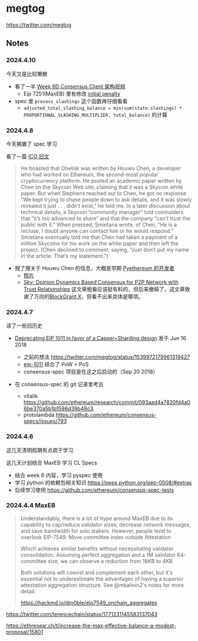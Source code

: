 # megtog

<https://twitter.com/megtog>

## Notes

### 2024.4.10

今天又是比较懒散

* 看了一半 [Week 8D Consensus Client 架构视频](https://www.youtube.com/live/cZ33bfGXzOc?si=HyqNP4ubVKTtBL3m)
  * Eip 7251(MaxEB) 里有修改 [initial penalty](https://eth2book.info/capella/part2/incentives/slashing/#the-initial-penalty)
* spec 里 `process_slashings` 这个函数再仔细看看
  * `adjusted_total_slashing_balance = min(sum(state.slashings) * PROPORTIONAL_SLASHING_MULTIPLIER, total_balance)` 的计算

### 2024.4.8

今天搁置了 spec 学习

看了一篇 [ICO 旧文](https://web.archive.org/web/20210818204534/https://www.newyorker.com/tech/annals-of-technology/pumpers-dumpers-and-shills-the-skycoin-saga)

> He boasted that Obelisk was written by Houwu Chen, a developer who had worked on Ethereum, the second-most popular cryptocurrency platform. He posted an academic paper written by Chen on the Skycoin Web site, claiming that it was a Skycoin white paper. But when Stephens reached out to Chen, he got no response. “We kept trying to chase people down to ask details, and it was slowly revealed it just . . . didn’t exist,” he told me. In a later discussion about technical details, a Skycoin “community manager” told coinholders that “it’s too advanced to share” and that the company “can’t trust the public with it.” When pressed, Smietana wrote, of Chen, “He is a recluse, I doubt anyone can contact him or he would respond.” Smietana eventually told me that Chen had taken a payment of a million Skycoins for his work on the white paper and then left the project. (Chen declined to comment, saying, “Just don’t put my name in the article. That’s my statement.”)

  * 搜了搜关于 Houwu Chen 的信息，大概是早期 [Pyethereum 的开发者](https://blog.ethereum.org/2014/04/10/pyethereum-and-serpent-programming-guide)
    *  [照片](https://web.archive.org/web/20140509173418/https://www.ethereum.org/)
    *  [Sky: Opinion Dynamics Based Consensus for P2P Network with Trust Relationships](https://arxiv.org/abs/1501.06238v8) 这文章粗看应该挺有料的，但后来撤稿了。这文章致谢了万向的[BlockGrant X](https://web.archive.org/web/20151219053234/http://blockchainlabs.org/blockgrant-x-en/)，但看不出来具体是哪项。


### 2024.4.7

读了一些旧历史

* [Deprecating EIP 1011 in favor of a Casper+Sharding design](https://medium.com/@djrtwo/casper-%EF%B8%8F-sharding-28a90077f121) 发于 Jun 16 2018
  * 之前的想法 <https://twitter.com/megtog/status/1539972179961319427>
  * [eip-1011](https://eips.ethereum.org/EIPS/eip-1011) 结合了 PoW + PoS
  * consensus-spec 项目是在这之后启动的（Sep 20 2018）
 
* 在 consensus-spec 的 git 记录里考古
  * vitalik <https://github.com/ethereum/research/commit/093aad4a7820fd4a06be370a5b1b1586d39b48c3>
  * protolambda <https://github.com/ethereum/consensus-specs/issues/793>


### 2024.4.6

这几天清明假期有点疏于学习

这几天计划结合 MaxEB 学习 CL Specs
* 结合 week 6 内容，学习 pyspec 使用
* 学习 python 的依赖包相关知识 <https://peps.python.org/pep-0508/#extras>
* 后续学习使用 <https://github.com/ethereum/consensus-spec-tests>

### 2024.4.4 MaxEB

> Understandably, there is a lot of hype around MaxEB due to its capability to cap/reduce validator sizes, decrease network messages, and save bandwidth for solo stakers. However, people tend to overlook EIP-7549: Move committee index outside Attestation
>
> Which achieves similar benefits without necessitating validator consolidation. Assuming perfect aggregation and a 1M validator 64-committee size, we can observe a reduction from 18KB to 4KB
>
> Both solutions will coexist and complement each other, but it's essential not to underestimate the advantages of having a superior attestation aggregation structure. See @mkalinin2's notes for more detail:
>
> https://hackmd.io/@n0ble/eip7549_onchain_aggregates

<https://twitter.com/terencechain/status/1771231145583137043>

<https://ethresear.ch/t/increase-the-max-effective-balance-a-modest-proposal/15801>

